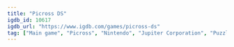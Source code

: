 ```yaml
---
title: "Picross DS"
igdb_id: 10617
igdb_url: "https://www.igdb.com/games/picross-ds"
tag: ["Main game", "Picross", "Nintendo", "Jupiter Corporation", "Puzzle", "Single player", "Text"]
---
```

